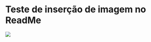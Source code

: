 # Teste de inserção de imagem no ReadMe 

<img src="https://images.pexels.com/photos/256219/pexels-photo-256219.jpeg?auto=compress&cs=tinysrgb&dpr=2&h=650&w=940" width="" height=""/>
